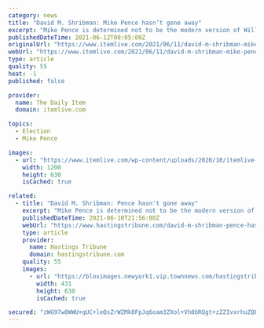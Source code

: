 ```yaml
---
category: news
title: "David M. Shribman: Mike Pence hasn’t gone away"
excerpt: "Mike Pence is determined not to be the modern version of William R. King, William A. Wheeler or Charles W. Fairbanks. The three — vice presidents under Franklin Pierce, Rutherford B. Hayes and Theodore Roosevelt,"
publishedDateTime: 2021-06-12T00:05:00Z
originalUrl: "https://www.itemlive.com/2021/06/11/david-m-shribman-mike-pence-hasnt-gone-away/"
webUrl: "https://www.itemlive.com/2021/06/11/david-m-shribman-mike-pence-hasnt-gone-away/"
type: article
quality: 55
heat: -1
published: false

provider:
  name: The Daily Item
  domain: itemlive.com

topics:
  - Election
  - Mike Pence

images:
  - url: "https://www.itemlive.com/wp-content/uploads/2020/10/itemlive-opengraph-2.jpg"
    width: 1200
    height: 630
    isCached: true

related:
  - title: "David M. Shribman: Pence hasn't gone away"
    excerpt: "Mike Pence is determined not to be the modern version of William R. King, William A. Wheeler or Charles W. Fairbanks."
    publishedDateTime: 2021-06-10T21:56:00Z
    webUrl: "https://www.hastingstribune.com/david-m-shribman-pence-hasnt-gone-away/article_b0b8e996-ca36-11eb-a591-27270006269c.html"
    type: article
    provider:
      name: Hastings Tribune
      domain: hastingstribune.com
    quality: 55
    images:
      - url: "https://bloximages.newyork1.vip.townnews.com/hastingstribune.com/content/tncms/assets/v3/editorial/b/08/b083e46c-fa4e-11e9-b175-9bbfa0456bc7/5db83c86c6ab0.image.jpg?resize=431%2C630"
        width: 431
        height: 630
        isCached: true

secured: "zWG97w8WWU+qUC+leQsZrWZMk8FpJq6oam3ZXol+Vh0bRQgt+zZZIvxrhuZQLYg6nWtti9yNJ+YnNfeBkduYGDzWbjmVkpy17q8egoD6mGTxSgpRqBuAOo916GmFqMEDRzoVZcXhn6JUh/xfkfeKgRPW4b0R1XQFHV9j/fF0DpEcqVDSLAhxgQHtFfDRqRc9Ae+/XJ+m0evWf3AJE2YPcmE0j+uL726mfqI/YKVMk5KsEISwa55oaBOaT6QA0GoIeAAyMzTM/mRb+/4WjJpcuO5h+5i4DxaSCOea7SfXJW262t2gLPlo/fjR24pqiWHkN4sb3kSdeWXrOirhxIJ21Sa/uUir2GWCb1FkZGbdDgY=;ebmQkbRlbR+wqepBj6Mbhg=="
---
```


